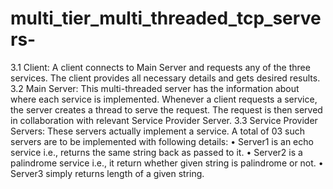 # multi_tier_multi_threaded_tcp_servers-


3.1 Client:
A client connects to Main Server and requests any of the three services. The client provides all necessary
details and gets desired results.
3.2 Main Server:
This multi-threaded server has the information about where each service is implemented. Whenever a client
requests a service, the server creates a thread to serve the request. The request is then served in collaboration
with relevant Service Provider Server.
3.3 Service Provider Servers:
These servers actually implement a service. A total of 03 such servers are to be implemented with following
details:
• Server1 is an echo service i.e., returns the same string back as passed to it.
• Server2 is a palindrome service i.e., it return whether given string is palindrome or not.
• Server3 simply returns length of a given string.
